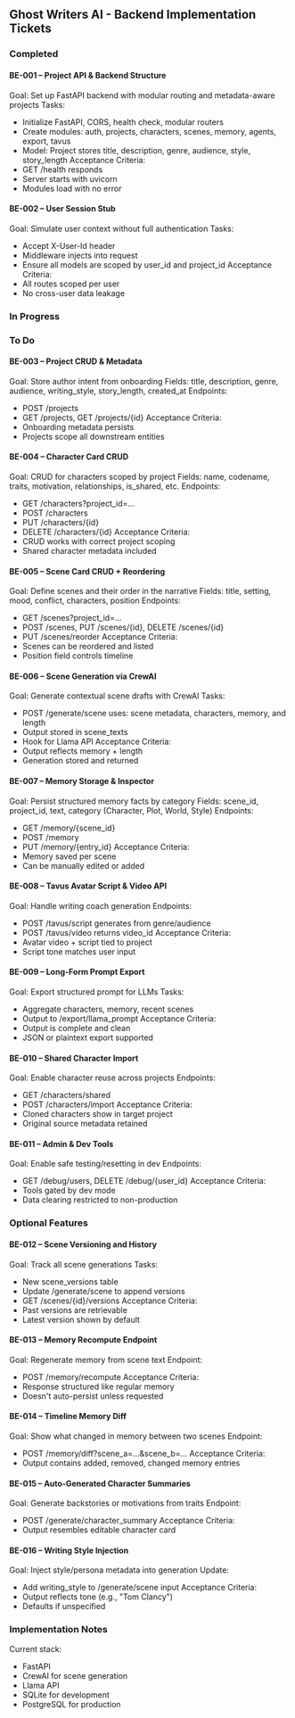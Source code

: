 ## Ghost Writers AI - Backend Implementation Tickets

### Completed

#### BE-001 – Project API & Backend Structure
Goal: Set up FastAPI backend with modular routing and metadata-aware projects
Tasks:
- Initialize FastAPI, CORS, health check, modular routers
- Create modules: auth, projects, characters, scenes, memory, agents, export, tavus
- Model: Project stores title, description, genre, audience, style, story_length
Acceptance Criteria:
- GET /health responds
- Server starts with uvicorn
- Modules load with no error

#### BE-002 – User Session Stub
Goal: Simulate user context without full authentication
Tasks:
- Accept X-User-Id header
- Middleware injects into request
- Ensure all models are scoped by user_id and project_id
Acceptance Criteria:
- All routes scoped per user
- No cross-user data leakage

### In Progress



### To Do



#### BE-003 – Project CRUD & Metadata
Goal: Store author intent from onboarding
Fields: title, description, genre, audience, writing_style, story_length, created_at
Endpoints:
- POST /projects
- GET /projects, GET /projects/{id}
Acceptance Criteria:
- Onboarding metadata persists
- Projects scope all downstream entities

#### BE-004 – Character Card CRUD
Goal: CRUD for characters scoped by project
Fields: name, codename, traits, motivation, relationships, is_shared, etc.
Endpoints:
- GET /characters?project_id=...
- POST /characters
- PUT /characters/{id}
- DELETE /characters/{id}
Acceptance Criteria:
- CRUD works with correct project scoping
- Shared character metadata included

#### BE-005 – Scene Card CRUD + Reordering
Goal: Define scenes and their order in the narrative
Fields: title, setting, mood, conflict, characters, position
Endpoints:
- GET /scenes?project_id=...
- POST /scenes, PUT /scenes/{id}, DELETE /scenes/{id}
- PUT /scenes/reorder
Acceptance Criteria:
- Scenes can be reordered and listed
- Position field controls timeline

#### BE-006 – Scene Generation via CrewAI
Goal: Generate contextual scene drafts with CrewAI
Tasks:
- POST /generate/scene uses: scene metadata, characters, memory, and length
- Output stored in scene_texts
- Hook for Llama API
Acceptance Criteria:
- Output reflects memory + length
- Generation stored and returned

#### BE-007 – Memory Storage & Inspector
Goal: Persist structured memory facts by category
Fields: scene_id, project_id, text, category (Character, Plot, World, Style)
Endpoints:
- GET /memory/{scene_id}
- POST /memory
- PUT /memory/{entry_id}
Acceptance Criteria:
- Memory saved per scene
- Can be manually edited or added

#### BE-008 – Tavus Avatar Script & Video API
Goal: Handle writing coach generation
Endpoints:
- POST /tavus/script generates from genre/audience
- POST /tavus/video returns video_id
Acceptance Criteria:
- Avatar video + script tied to project
- Script tone matches user input

#### BE-009 – Long-Form Prompt Export
Goal: Export structured prompt for LLMs
Tasks:
- Aggregate characters, memory, recent scenes
- Output to /export/llama_prompt
Acceptance Criteria:
- Output is complete and clean
- JSON or plaintext export supported

#### BE-010 – Shared Character Import
Goal: Enable character reuse across projects
Endpoints:
- GET /characters/shared
- POST /characters/import
Acceptance Criteria:
- Cloned characters show in target project
- Original source metadata retained

#### BE-011 – Admin & Dev Tools
Goal: Enable safe testing/resetting in dev
Endpoints:
- GET /debug/users, DELETE /debug/{user_id}
Acceptance Criteria:
- Tools gated by dev mode
- Data clearing restricted to non-production

### Optional Features

#### BE-012 – Scene Versioning and History
Goal: Track all scene generations
Tasks:
- New scene_versions table
- Update /generate/scene to append versions
- GET /scenes/{id}/versions
Acceptance Criteria:
- Past versions are retrievable
- Latest version shown by default

#### BE-013 – Memory Recompute Endpoint
Goal: Regenerate memory from scene text
Endpoint:
- POST /memory/recompute
Acceptance Criteria:
- Response structured like regular memory
- Doesn't auto-persist unless requested

#### BE-014 – Timeline Memory Diff
Goal: Show what changed in memory between two scenes
Endpoint:
- POST /memory/diff?scene_a=...&scene_b=...
Acceptance Criteria:
- Output contains added, removed, changed memory entries

#### BE-015 – Auto-Generated Character Summaries
Goal: Generate backstories or motivations from traits
Endpoint:
- POST /generate/character_summary
Acceptance Criteria:
- Output resembles editable character card

#### BE-016 – Writing Style Injection
Goal: Inject style/persona metadata into generation
Update:
- Add writing_style to /generate/scene input
Acceptance Criteria:
- Output reflects tone (e.g., "Tom Clancy")
- Defaults if unspecified

### Implementation Notes

Current stack:
- FastAPI
- CrewAI for scene generation
- Llama API
- SQLite for development
- PostgreSQL for production